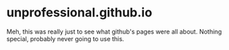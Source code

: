 # unprofessional.github.io

Meh, this was really just to see what github's pages were all about.  Nothing special, probably never going to use this.
